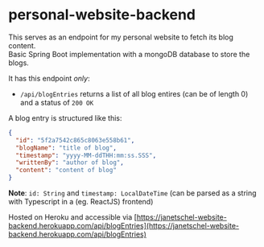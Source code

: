 # personal-website-backend

This serves as an endpoint for my personal website to fetch its blog content.  
Basic Spring Boot implementation with a mongoDB database to store the blogs.

It has this endpoint *only*:

- `/api/blogEntries` returns a list of all blog entires (can be of length 0) and a status of `200 OK`

A blog entry is structured like this:
```json
{
  "id": "5f2a7542c865c8063e558b61",
  "blogName": "title of blog",
  "timestamp": "yyyy-MM-ddTHH:mm:ss.SSS",
  "writtenBy": "author of blog",
  "content": "content of blog"
}
```

**Note**: `id: String` and `timestamp: LocalDateTime` (can be parsed as a string with Typescript in a (eg. ReactJS) frontend)

Hosted on Heroku and accessible via [https://janetschel-website-backend.herokuapp.com/api/blogEntries](https://janetschel-website-backend.herokuapp.com/api/blogEntries)
